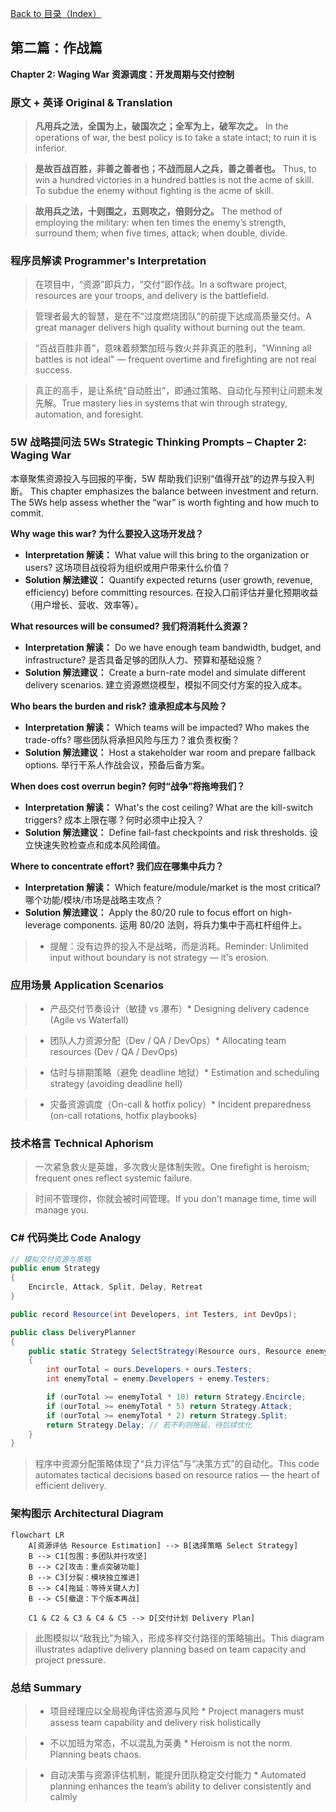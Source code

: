 [Back to 目录（Index）](https://github.com/uwspstar/The-Programmer-s-Art-of-War/blob/main/Index.md)

## 第二篇：作战篇

**Chapter 2: Waging War**
**资源调度：开发周期与交付控制**

### 原文 + 英译 Original & Translation

> **凡用兵之法，全国为上，破国次之；全军为上，破军次之。** In the operations of war, the best policy is to take a state intact; to ruin it is inferior.

> **是故百战百胜，非善之善者也；不战而屈人之兵，善之善者也。** Thus, to win a hundred victories in a hundred battles is not the acme of skill. To subdue the enemy without fighting is the acme of skill.

> **故用兵之法，十则围之，五则攻之，倍则分之。** The method of employing the military: when ten times the enemy’s strength, surround them; when five times, attack; when double, divide.

### 程序员解读 Programmer's Interpretation

> 在项目中，“资源”即兵力，“交付”即作战。In a software project, resources are your troops, and delivery is the battlefield.

> 管理者最大的智慧，是在不“过度燃烧团队”的前提下达成高质量交付。A great manager delivers high quality without burning out the team.

> “百战百胜非善”，意味着频繁加班与救火并非真正的胜利，"Winning all battles is not ideal" — frequent overtime and firefighting are not real success.

> 真正的高手，是让系统“自动胜出”，即通过策略、自动化与预判让问题未发先解。True mastery lies in systems that win through strategy, automation, and foresight.

### 5W 战略提问法 5Ws Strategic Thinking Prompts – Chapter 2: Waging War

本章聚焦资源投入与回报的平衡，5W 帮助我们识别“值得开战”的边界与投入判断。
This chapter emphasizes the balance between investment and return. The 5Ws help assess whether the “war” is worth fighting and how much to commit.

**Why wage this war? 为什么要投入这场开发战？**

* **Interpretation 解读：** What value will this bring to the organization or users?
  这场项目战役将为组织或用户带来什么价值？
* **Solution 解法建议：** Quantify expected returns (user growth, revenue, efficiency) before committing resources.
  在投入口前评估并量化预期收益（用户增长、营收、效率等）。

**What resources will be consumed? 我们将消耗什么资源？**

* **Interpretation 解读：** Do we have enough team bandwidth, budget, and infrastructure?
  是否具备足够的团队人力、预算和基础设施？
* **Solution 解法建议：** Create a burn-rate model and simulate different delivery scenarios.
  建立资源燃烧模型，模拟不同交付方案的投入成本。

**Who bears the burden and risk? 谁承担成本与风险？**

* **Interpretation 解读：** Which teams will be impacted? Who makes the trade-offs?
  哪些团队将承担风险与压力？谁负责权衡？
* **Solution 解法建议：** Host a stakeholder war room and prepare fallback options.
  举行干系人作战会议，预备后备方案。

**When does cost overrun begin? 何时“战争”将拖垮我们？**

* **Interpretation 解读：** What's the cost ceiling? What are the kill-switch triggers?
  成本上限在哪？何时必须中止投入？
* **Solution 解法建议：** Define fail-fast checkpoints and risk thresholds.
  设立快速失败检查点和成本风险阈值。

**Where to concentrate effort? 我们应在哪集中兵力？**

* **Interpretation 解读：** Which feature/module/market is the most critical? 哪个功能/模块/市场是战略主攻点？
* **Solution 解法建议：** Apply the 80/20 rule to focus effort on high-leverage components. 运用 80/20 法则，将兵力集中于高杠杆组件上。


> * 提醒：没有边界的投入不是战略，而是消耗。Reminder: Unlimited input without boundary is not strategy — it's erosion.

### 应用场景 Application Scenarios

> * 产品交付节奏设计（敏捷 vs 瀑布）* Designing delivery cadence (Agile vs Waterfall)

> * 团队人力资源分配（Dev / QA / DevOps）* Allocating team resources (Dev / QA / DevOps)

> * 估时与排期策略（避免 deadline 地狱）* Estimation and scheduling strategy (avoiding deadline hell)

> * 灾备资源调度（On-call & hotfix policy）* Incident preparedness (on-call rotations, hotfix playbooks)

### 技术格言 Technical Aphorism

> 一次紧急救火是英雄，多次救火是体制失败。One firefight is heroism; frequent ones reflect systemic failure.

> 时间不管理你，你就会被时间管理。If you don’t manage time, time will manage you.


### C# 代码类比 Code Analogy

```csharp
// 模拟交付资源与策略
public enum Strategy
{
    Encircle, Attack, Split, Delay, Retreat
}

public record Resource(int Developers, int Testers, int DevOps);

public class DeliveryPlanner
{
    public static Strategy SelectStrategy(Resource ours, Resource enemy)
    {
        int ourTotal = ours.Developers + ours.Testers;
        int enemyTotal = enemy.Developers + enemy.Testers;

        if (ourTotal >= enemyTotal * 10) return Strategy.Encircle;
        if (ourTotal >= enemyTotal * 5) return Strategy.Attack;
        if (ourTotal >= enemyTotal * 2) return Strategy.Split;
        return Strategy.Delay; // 若不利则拖延，待后续优化
    }
}
```

> 程序中资源分配策略体现了“兵力评估”与“决策方式”的自动化。This code automates tactical decisions based on resource ratios — the heart of efficient delivery.

### 架构图示 Architectural Diagram

```mermaid
flowchart LR
    A[资源评估 Resource Estimation] --> B[选择策略 Select Strategy]
    B --> C1[包围：多团队并行攻坚]
    B --> C2[攻击：重点突破功能]
    B --> C3[分裂：模块独立推进]
    B --> C4[拖延：等待关键人力]
    B --> C5[撤退：下个版本再战]

    C1 & C2 & C3 & C4 & C5 --> D[交付计划 Delivery Plan]
```

> 此图模拟以“敌我比”为输入，形成多样交付路径的策略输出。This diagram illustrates adaptive delivery planning based on team capacity and project pressure.

### 总结 Summary

> * 项目经理应以全局视角评估资源与风险 * Project managers must assess team capability and delivery risk holistically

> * 不以加班为常态，不以混乱为英勇 * Heroism is not the norm. Planning beats chaos.

> * 自动决策与资源评估机制，能提升团队稳定交付能力 * Automated planning enhances the team’s ability to deliver consistently and calmly
